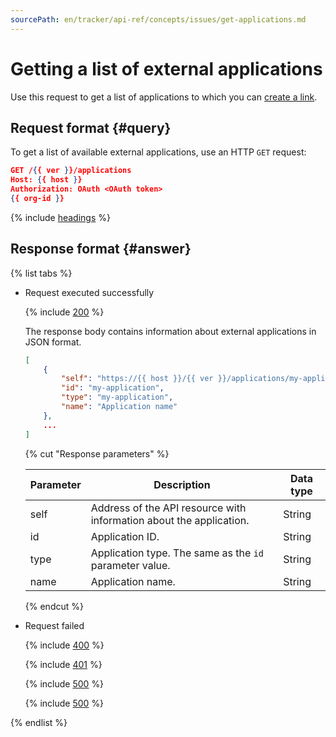 ```yaml
---
sourcePath: en/tracker/api-ref/concepts/issues/get-applications.md
---
```

# Getting a list of external applications

Use this request to get a list of applications to which you can [create a link](../../external-links.md).

## Request format {#query}

To get a list of available external applications, use an HTTP `GET` request:

```json
GET /{{ ver }}/applications
Host: {{ host }}
Authorization: OAuth <OAuth token>
{{ org-id }}
```

{% include [headings](../../../_includes/tracker/api/headings.md) %}

## Response format {#answer}

{% list tabs %}

- Request executed successfully

    {% include [200](../../../_includes/tracker/api/answer-200.md) %}

    The response body contains information about external applications in JSON format.

    ```json
    [
        {
            "self": "https://{{ host }}/{{ ver }}/applications/my-application",
            "id": "my-application",
            "type": "my-application",
            "name": "Application name"
        },
        ...
    ]
    ```

    {% cut "Response parameters" %}

    | Parameter | Description | Data type |
    | ----- | ----- | ----- |
    | self | Address of the API resource with information about the application. | String |
    | id | Application ID. | String |
    | type | Application type. The same as the `id` parameter value. | String |
    | name | Application name. | String |

    {% endcut %}

- Request failed

    {% include [400](../../../_includes/tracker/api/answer-error-400.md) %}

    {% include [401](../../../_includes/tracker/api/answer-error-401.md) %}

    {% include [500](../../../_includes/tracker/api/answer-error-500.md) %}

    {% include [500](../../../_includes/tracker/api/answer-error-503.md) %}

{% endlist %}